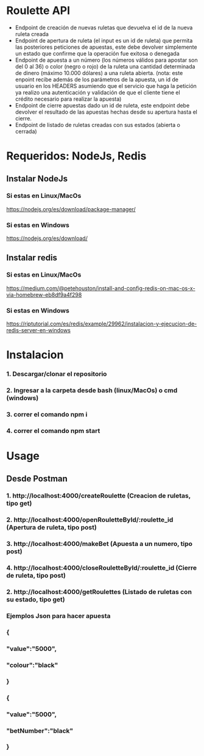 # Roulette API

* Endpoint de creación de nuevas ruletas que devuelva el id de la nueva ruleta creada
* Endpoint de apertura de ruleta (el input es un id de ruleta) que permita las
  posteriores peticiones de apuestas, este debe devolver simplemente un estado que
  confirme que la operación fue exitosa o denegada
* Endpoint de apuesta a un número (los números válidos para apostar son del 0 al 36)
  o color (negro o rojo) de la ruleta una cantidad determinada de dinero (máximo
  10.000 dólares) a una ruleta abierta.
  (nota: este enpoint recibe además de los parámetros de la apuesta, un id de usuario
  en los HEADERS asumiendo que el servicio que haga la petición ya realizo una
  autenticación y validación de que el cliente tiene el crédito necesario para realizar la
  apuesta)
* Endpoint de cierre apuestas dado un id de ruleta, este endpoint debe devolver el
 resultado de las apuestas hechas desde su apertura hasta el cierre.
* Endpoint de listado de ruletas creadas con sus estados (abierta o cerrada)

# Requeridos: NodeJs, Redis
## Instalar NodeJs
### Si estas en Linux/MacOs
https://nodejs.org/es/download/package-manager/
### Si estas en Windows 
https://nodejs.org/es/download/
## Instalar redis
### Si estas en Linux/MacOs
https://medium.com/@petehouston/install-and-config-redis-on-mac-os-x-via-homebrew-eb8df9a4f298
### Si estas en Windows 
https://riptutorial.com/es/redis/example/29962/instalacion-y-ejecucion-de-redis-server-en-windows

# Instalacion
### 1. Descargar/clonar el repositorio
### 2. Ingresar a la carpeta desde bash (linux/MacOs) o cmd (windows)
### 3. correr el comando npm i
### 4. correr el comando npm start

# Usage
## Desde Postman
### 1. http://localhost:4000/createRoulette (Creacion de ruletas, tipo get)
### 2. http://localhost:4000/openRouletteById/:roulette_id (Apertura de ruleta, tipo post)
### 3. http://localhost:4000/makeBet (Apuesta a un numero, tipo post)
### 4. http://localhost:4000/closeRouletteById/:roulette_id (Cierre de ruleta, tipo post)
### 2. http://localhost:4000/getRoulettes (Listado de ruletas con su estado, tipo get)
### Ejemplos Json para hacer apuesta 

### {
###    "value":"5000",
###    "colour":"black"
### }

### {
###    "value":"5000",
###    "betNumber":"black"
### }